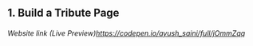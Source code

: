 ## 1. Build a Tribute Page
###### Website link (Live Preview)https://codepen.io/ayush_saini/full/jOmmZqq
